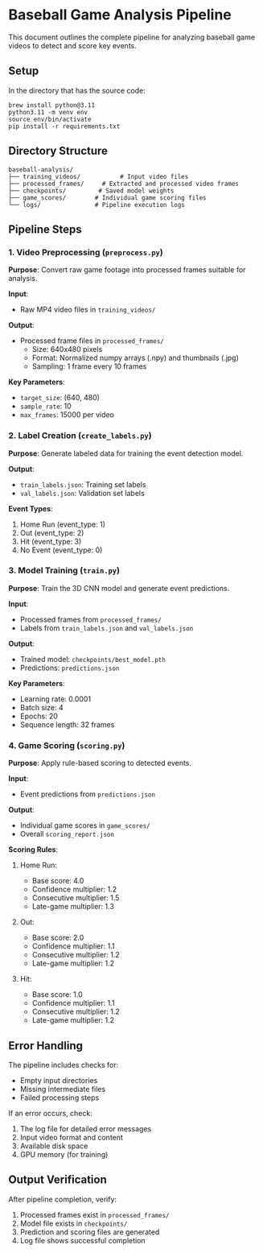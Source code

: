 # Baseball Game Analysis Pipeline

This document outlines the complete pipeline for analyzing baseball game videos to detect and score key events.

## Setup
In the directory that has the source code:
```
brew install python@3.11
python3.11 -m venv env
source env/bin/activate
pip install -r requirements.txt
```

## Directory Structure

```
baseball-analysis/
├── training_videos/           # Input video files
├── processed_frames/     # Extracted and processed video frames
├── checkpoints/         # Saved model weights
├── game_scores/        # Individual game scoring files
└── logs/               # Pipeline execution logs
```

## Pipeline Steps

### 1. Video Preprocessing (`preprocess.py`)

**Purpose**: Convert raw game footage into processed frames suitable for analysis.

**Input**:
- Raw MP4 video files in `training_videos/`

**Output**:
- Processed frame files in `processed_frames/`
  - Size: 640x480 pixels
  - Format: Normalized numpy arrays (.npy) and thumbnails (.jpg)
  - Sampling: 1 frame every 10 frames

**Key Parameters**:
- `target_size`: (640, 480)
- `sample_rate`: 10
- `max_frames`: 15000 per video

### 2. Label Creation (`create_labels.py`)

**Purpose**: Generate labeled data for training the event detection model.

**Output**:
- `train_labels.json`: Training set labels
- `val_labels.json`: Validation set labels

**Event Types**:
1. Home Run (event_type: 1)
2. Out (event_type: 2)
3. Hit (event_type: 3)
4. No Event (event_type: 0)

### 3. Model Training (`train.py`)

**Purpose**: Train the 3D CNN model and generate event predictions.

**Input**:
- Processed frames from `processed_frames/`
- Labels from `train_labels.json` and `val_labels.json`

**Output**:
- Trained model: `checkpoints/best_model.pth`
- Predictions: `predictions.json`

**Key Parameters**:
- Learning rate: 0.0001
- Batch size: 4
- Epochs: 20
- Sequence length: 32 frames

### 4. Game Scoring (`scoring.py`)

**Purpose**: Apply rule-based scoring to detected events.

**Input**:
- Event predictions from `predictions.json`

**Output**:
- Individual game scores in `game_scores/`
- Overall `scoring_report.json`

**Scoring Rules**:
1. Home Run:
   - Base score: 4.0
   - Confidence multiplier: 1.2
   - Consecutive multiplier: 1.5
   - Late-game multiplier: 1.3

2. Out:
   - Base score: 2.0
   - Confidence multiplier: 1.1
   - Consecutive multiplier: 1.2
   - Late-game multiplier: 1.2

3. Hit:
   - Base score: 1.0
   - Confidence multiplier: 1.1
   - Consecutive multiplier: 1.2
   - Late-game multiplier: 1.2

## Error Handling

The pipeline includes checks for:
- Empty input directories
- Missing intermediate files
- Failed processing steps

If an error occurs, check:
1. The log file for detailed error messages
2. Input video format and content
3. Available disk space
4. GPU memory (for training)

## Output Verification

After pipeline completion, verify:
1. Processed frames exist in `processed_frames/`
2. Model file exists in `checkpoints/`
3. Prediction and scoring files are generated
4. Log file shows successful completion